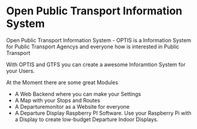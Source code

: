 Open Public Transport Information System
=====

Open Public Transport Information System - OPTIS is a Information System for Public Transport Agencys and everyone how is interested in Public Transport

With OPTIS and GTFS you can create a awesome Inforamtion System for your Users.

At the Moment there are some great Modules
  - A Web Backend where you can make your Settings
  - A Map with your Stops and Routes
  - A Departuremonitor as a Website for everyone
  - A Departure Display Raspberry PI Software. Use your Raspberry Pi with a Display to create low-budget Departure Indoor Displays.

